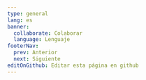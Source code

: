 ```yaml
---
type: general
lang: es
banner:
  collaborate: Colaborar
  language: Lenguaje
footerNav:
  prev: Anterior
  next: Siguiente
editOnGithub: Editar esta página en github
---
```

